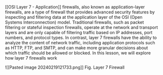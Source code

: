 [[OSI Layer 7 - Application]] firewalls, also known as application-layer firewalls, are a type of firewall that provides advanced security features by inspecting and filtering data at the application layer of the OSI (Open Systems Interconnection) model. Traditional firewalls, such as packet filtering or stateful inspection firewalls, operate at the network and transport layers and are only capable of filtering traffic based on IP addresses, port numbers, and protocol types. In contrast, layer 7 firewalls have the ability to analyze the content of network traffic, including application protocols such as HTTP, FTP, and SMTP, and can make more granular decisions about which traffic should be allowed or blocked. In this lesson, we will explore how layer 7 firewalls work

![[Pasted image 20240219121733.png]]
Fig. Layer 7 Firewall 

